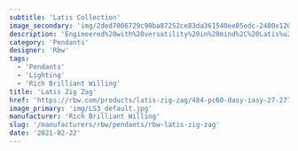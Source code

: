 ```yaml
---
subtitle: 'Latis Collection'
image_secondary: 'img/2ded7006729c90ba87252ce83da361540ee85edc-2400x1200.png'
description: 'Engineered%20with%20versatility%20in%20mind%2C%20Latis%u2019s%20intelligent%2C%20fail-safe%20design%20easily%20adapts%20to%20a%20wide%20range%20of%20spaces%2C%20looks%2C%20and%20architectural%20conditions.%20Evocative%20of%20a%20structural%20I-beam%2C%20its%20deceptively%20minimalist%20profile%20packs%20robust%20performance%20capabilities%20into%20RBW%u2019s%20new%20optic%20platform.'
category: 'Pendants'
designer: 'Rbw'
tags:
  - 'Pendants'
  - 'Lighting'
  - 'Rich Brilliant Willing'
title: 'Latis Zig Zag'
href: 'https://rbw.com/products/latis-zig-zag/484-pc60-dasy-iasy-27-277_10_din-no_s'
image_primary: 'img/LS3_default.jpg'
manufacturer: 'Rich Brilliant Willing'
slug: '/manufacturers/rbw/pendants/rbw-latis-zig-zag'
date: '2021-02-22'
---
```

